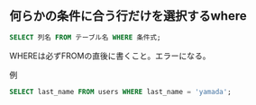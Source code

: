 ## 何らかの条件に合う行だけを選択するwhere

```sql
SELECT 列名 FROM テーブル名 WHERE 条件式;
```

WHEREは必ずFROMの直後に書くこと。エラーになる。

例

```sql
SELECT last_name FROM users WHERE last_name = 'yamada';
```

